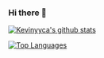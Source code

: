 ### Hi there 👋

[![Kevinyyca's github stats](https://github-readme-stats.vercel.app/api?username=kevinyyca&count_private=true&show_icons=true)](https://github.com/kevinyyca)

[![Top Languages](https://github-readme-stats.vercel.app/api/top-langs/?username=kevinyyca&hide=php)](https://github.com/kevinyyca)

<!--
**kevinyyca/kevinyyca** is a ✨ _special_ ✨ repository because its `README.md` (this file) appears on your GitHub profile.

Here are some ideas to get you started:

- 🔭 I’m currently working on ...
- 🌱 I’m currently learning ...
- 👯 I’m looking to collaborate on ...
- 🤔 I’m looking for help with ...
- 💬 Ask me about ...
- 📫 How to reach me: ...
- 😄 Pronouns: ...
- ⚡ Fun fact: ...
-->
